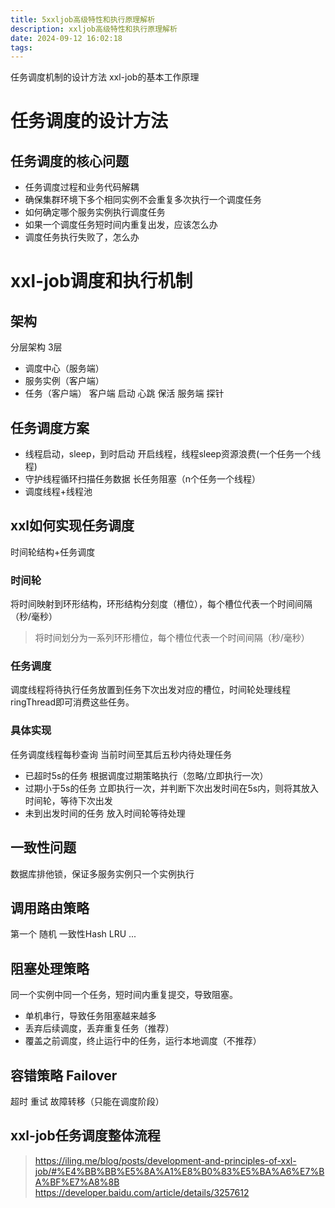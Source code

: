 ```yaml
---
title: 5xxljob高级特性和执行原理解析
description: xxljob高级特性和执行原理解析
date: 2024-09-12 16:02:18
tags:
---
```


任务调度机制的设计方法
xxl-job的基本工作原理

# 任务调度的设计方法
## 任务调度的核心问题
- 任务调度过程和业务代码解耦
- 确保集群环境下多个相同实例不会重复多次执行一个调度任务
- 如何确定哪个服务实例执行调度任务
- 如果一个调度任务短时间内重复出发，应该怎么办
- 调度任务执行失败了，怎么办

 
# xxl-job调度和执行机制

## 架构
分层架构 3层
- 调度中心（服务端）
- 服务实例（客户端）
- 任务（客户端）
客户端 启动 心跳 保活
服务端 探针

## 任务调度方案
- 线程启动，sleep，到时启动
开启线程，线程sleep资源浪费(一个任务一个线程)
- 守护线程循环扫描任务数据
长任务阻塞（n个任务一个线程）
- 调度线程+线程池

## xxl如何实现任务调度
时间轮结构+任务调度
### 时间轮
将时间映射到环形结构，环形结构分刻度（槽位），每个槽位代表一个时间间隔（秒/毫秒）
> 将时间划分为一系列环形槽位，每个槽位代表一个时间间隔（秒/毫秒）
### 任务调度
调度线程将待执行任务放置到任务下次出发对应的槽位，时间轮处理线程ringThread即可消费这些任务。
### 具体实现
任务调度线程每秒查询 当前时间至其后五秒内待处理任务
- 已超时5s的任务
根据调度过期策略执行（忽略/立即执行一次）
- 过期小于5s的任务
立即执行一次，并判断下次出发时间在5s内，则将其放入时间轮，等待下次出发
- 未到出发时间的任务
放入时间轮等待处理

## 一致性问题
数据库排他锁，保证多服务实例只一个实例执行
## 调用路由策略
第一个
随机
一致性Hash
LRU
...
## 阻塞处理策略
同一个实例中同一个任务，短时间内重复提交，导致阻塞。
- 单机串行，导致任务阻塞越来越多
- 丢弃后续调度，丢弃重复任务（推荐）
- 覆盖之前调度，终止运行中的任务，运行本地调度（不推荐）
## 容错策略 Failover
超时
重试
故障转移（只能在调度阶段）

## xxl-job任务调度整体流程


> https://iling.me/blog/posts/development-and-principles-of-xxl-job/#%E4%BB%BB%E5%8A%A1%E8%B0%83%E5%BA%A6%E7%BA%BF%E7%A8%8B
> https://developer.baidu.com/article/details/3257612